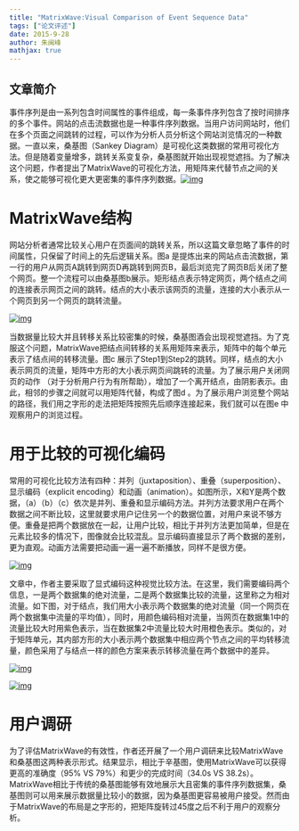```yaml
---
title: "MatrixWave:Visual Comparison of Event Sequence Data"
tags: ["论文评述"]
date: 2015-9-28
author: 朱闽峰
mathjax: true
---
```


## 文章简介
事件序列是由一系列包含时间属性的事件组成，每一条事件序列包含了按时间排序的多个事件。网站的点击流数据也是一种事件序列数据。当用户访问网站时，他们在多个页面之间跳转的过程，可以作为分析人员分析这个网站浏览情况的一种数据。一直以来，桑基图（Sankey Diagram）是可视化这类数据的常用可视化方法。但是随着变量增多，跳转关系变复杂，桑基图就开始出现视觉遮挡。为了解决这个问题，作者提出了MatrixWave的可视化方法，用矩阵来代替节点之间的关系，使之能够可视化更大更密集的事件序列数据。[![img](http://www.cad.zju.edu.cn/home/vagblog/wp-content/uploads/2015/09/mw.jpg)](http://www.cad.zju.edu.cn/home/vagblog/wp-content/uploads/2015/09/mw.jpg)

 



# MatrixWave结构

网站分析者通常比较关心用户在页面间的跳转关系，所以这篇文章忽略了事件的时间属性，只保留了时间上的先后逻辑关系。图a 是提炼出来的网站点击流数据，第一行的用户从网页A跳转到网页D再跳转到网页B，最后浏览完了网页B后关闭了整个网页。整一个流程可以由桑基图b展示。矩形结点表示特定网页，两个结点之间的连接表示网页之间的跳转。结点的大小表示该网页的流量，连接的大小表示从一个网页到另一个网页的跳转流量。

[![img](http://www.cad.zju.edu.cn/home/vagblog/wp-content/uploads/2015/09/matrixwave.jpg)](http://www.cad.zju.edu.cn/home/vagblog/wp-content/uploads/2015/09/matrixwave.jpg)

当数据量比较大并且转移关系比较密集的时候，桑基图酒会出现视觉遮挡。为了克服这个问题，MatrixWave把结点间转移的关系用矩阵来表示，矩阵中的每个单元表示了结点间的转移流量。图c 展示了Step1到Step2的跳转。同样，结点的大小表示网页的流量，矩阵中方形的大小表示网页间跳转的流量。为了展示用户关闭网页的动作 （对于分析用户行为有所帮助），增加了一个离开结点，由阴影表示。由此，相邻的步骤之间就可以用矩阵代替，构成了图d 。为了展示用户浏览整个网站的路径，我们用之字形的走法把矩阵按照先后顺序连接起来，我们就可以在图e 中观察用户的浏览过程。

 

# 用于比较的可视化编码

常用的可视化比较方法有四种：并列（juxtaposition）、重叠（superposition）、显示编码（explicit encoding）和动画（animation）。如图所示，X和Y是两个数据，（a）（b）（c）依次是并列、重叠和显示编码方法。并列方法要求用户在两个数据之间不断比较，这里就要求用户记住另一个的数据位置，对用户来说不够方便。重叠是把两个数据放在一起，让用户比较，相比于并列方法更加简单，但是在元素比较多的情况下，图像就会比较混乱。显示编码直接显示了两个数据的差别，更为直观。动画方法需要把动画一遍一遍不断播放，同样不是很方便。

[![img](http://www.cad.zju.edu.cn/home/vagblog/wp-content/uploads/2015/09/compare.jpg)](http://www.cad.zju.edu.cn/home/vagblog/wp-content/uploads/2015/09/compare.jpg)

文章中，作者主要采取了显式编码这种视觉比较方法。在这里，我们需要编码两个信息，一是两个数据集的绝对流量，二是两个数据集比较的流量，这里称之为相对流量。如下图，对于结点，我们用大小表示两个数据集的绝对流量（同一个网页在两个数据集中流量的平均值），同时，用颜色编码相对流量，当网页在数据集1中的流量比较大时用紫色表示，当在数据集2中流量比较大时用橙色表示。类似的，对于矩阵单元，其内部方形的大小表示两个数据集中相应两个节点之间的平均转移流量，颜色采用了与结点一样的颜色方案来表示转移流量在两个数据中的差异。

[![img](http://www.cad.zju.edu.cn/home/vagblog/wp-content/uploads/2015/09/encoding1.jpg)](http://www.cad.zju.edu.cn/home/vagblog/wp-content/uploads/2015/09/encoding1.jpg)

[![img](http://www.cad.zju.edu.cn/home/vagblog/wp-content/uploads/2015/09/matrixwave2.jpg)](http://www.cad.zju.edu.cn/home/vagblog/wp-content/uploads/2015/09/matrixwave2.jpg)



# 用户调研



为了评估MatrixWave的有效性，作者还开展了一个用户调研来比较MatrixWave和桑基图这两种表示形式。结果显示，相比于辛基图，使用MatrixWave可以获得更高的准确度（95\% VS 79\%）和更少的完成时间（34.0s VS 38.2s）。MatrixWave相比于传统的桑基图能够有效地展示大且密集的事件序列数据集，桑基图则可以用来展示数据量比较小的数据，因为桑基图更容易被用户接受。然而由于MatrixWave的布局是之字形的，把矩阵旋转过45度之后不利于用户的观察分析。